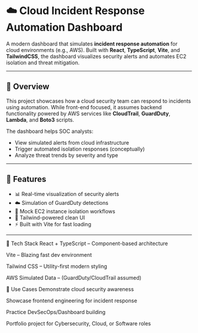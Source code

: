 # ☁️ Cloud Incident Response Automation Dashboard

A modern dashboard that simulates **incident response automation** for cloud environments (e.g., AWS). Built with **React**, **TypeScript**, **Vite**, and **TailwindCSS**, the dashboard visualizes security alerts and automates EC2 isolation and threat mitigation.

---

## 🧠 Overview

This project showcases how a cloud security team can respond to incidents using automation. While front-end focused, it assumes backend functionality powered by AWS services like **CloudTrail**, **GuardDuty**, **Lambda**, and **Boto3** scripts.

The dashboard helps SOC analysts:
- View simulated alerts from cloud infrastructure
- Trigger automated isolation responses (conceptually)
- Analyze threat trends by severity and type

---

## 🚀 Features

- 📊 Real-time visualization of security alerts
- ☁️ Simulation of GuardDuty detections
- 🔐 Mock EC2 instance isolation workflows
- 🎨 Tailwind-powered clean UI
- ⚡ Built with Vite for fast loading

---

🧪 Tech Stack
React + TypeScript – Component-based architecture

Vite – Blazing fast dev environment

Tailwind CSS – Utility-first modern styling

AWS Simulated Data – (GuardDuty/CloudTrail assumed)

💼 Use Cases
Demonstrate cloud security awareness

Showcase frontend engineering for incident response

Practice DevSecOps/Dashboard building

Portfolio project for Cybersecurity, Cloud, or Software roles
